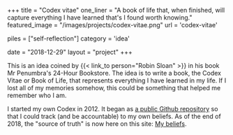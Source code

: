 +++
title = "Codex vitae"
one_liner = "A book of life that, when finished, will capture everything I have learned that's I found worth knowing."
featured_image = "/images/projects/codex-vitae.png"
url = 'codex-vitae'

piles = ["self-reflection"]
category = 'idea'

date = "2018-12-29"
layout = "project"
+++

This is an idea coined by {{< link_to person="Robin Sloan" >}} in his book Mr Penumbra's 24-Hour Bookstore. The idea is to write a book, the Codex Vitae or Book of Life, that represents everything I have learned in my life. If I lost all of my memories somehow, this could be something that helped me remember who I am.

I started my own Codex in 2012. It began as [a public Github repository](https://github.com/busterbenson/public/blob/master/book-of-beliefs.md) so that I could track (and be accountable) to my own beliefs. As of the end of 2018, the "source of truth" is now here on this site: <a href="/beliefs">My beliefs</a>.

